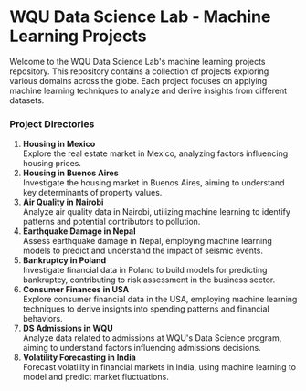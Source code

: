<h1>WQU Data Science Lab - Machine Learning Projects</h1>

Welcome to the WQU Data Science Lab's machine learning projects repository. This repository contains a collection of projects exploring various domains across the globe. Each project focuses on applying machine learning techniques to analyze and derive insights from different datasets.

<h3>Project Directories</h3>

<ol>
    <li><b>Housing in Mexico</b></li>
    Explore the real estate market in Mexico, analyzing factors influencing housing prices.
    <li><b>Housing in Buenos Aires</b></li>
    Investigate the housing market in Buenos Aires, aiming to understand key determinants of property values.
    <li><b>Air Quality in Nairobi</b></li>
    Analyze air quality data in Nairobi, utilizing machine learning to identify patterns and potential contributors to pollution.
    <li><b>Earthquake Damage in Nepal</b></li>
    Assess earthquake damage in Nepal, employing machine learning models to predict and understand the impact of seismic events.
    <li><b>Bankruptcy in Poland</b></li> 
    Investigate financial data in Poland to build models for predicting bankruptcy, contributing to risk assessment in the business sector.
    <li><b>Consumer Finances in USA</b></li>
    Explore consumer financial data in the USA, employing machine learning techniques to derive insights into spending patterns and financial behaviors.
    <li><b>DS Admissions in WQU</b></li>
    Analyze data related to admissions at WQU's Data Science program, aiming to understand factors influencing admissions decisions.
    <li><b>Volatility Forecasting in India</b></li>
    Forecast volatility in financial markets in India, using machine learning to model and predict market fluctuations.
</ol>


